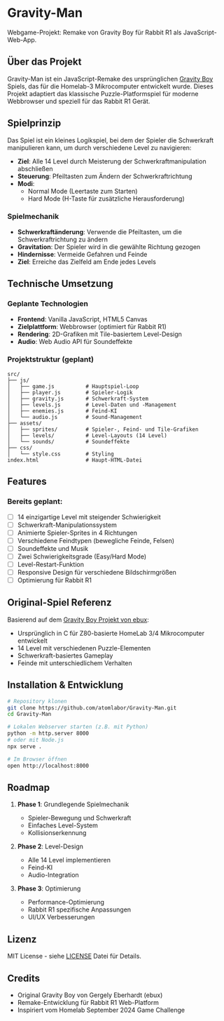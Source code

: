 # Gravity-Man

Webgame-Projekt: Remake von Gravity Boy für Rabbit R1 als JavaScript-Web-App.

## Über das Projekt

Gravity-Man ist ein JavaScript-Remake des ursprünglichen [Gravity Boy](https://github.com/ebux/Gravity-boy) Spiels, das für die Homelab-3 Mikrocomputer entwickelt wurde. Dieses Projekt adaptiert das klassische Puzzle-Platformspiel für moderne Webbrowser und speziell für das Rabbit R1 Gerät.

## Spielprinzip

Das Spiel ist ein kleines Logikspiel, bei dem der Spieler die Schwerkraft manipulieren kann, um durch verschiedene Level zu navigieren:

- **Ziel**: Alle 14 Level durch Meisterung der Schwerkraftmanipulation abschließen
- **Steuerung**: Pfeiltasten zum Ändern der Schwerkraftrichtung
- **Modi**: 
  - Normal Mode (Leertaste zum Starten)
  - Hard Mode (H-Taste für zusätzliche Herausforderung)

### Spielmechanik

- **Schwerkraftänderung**: Verwende die Pfeiltasten, um die Schwerkraftrichtung zu ändern
- **Gravitation**: Der Spieler wird in die gewählte Richtung gezogen
- **Hindernisse**: Vermeide Gefahren und Feinde
- **Ziel**: Erreiche das Zielfeld am Ende jedes Levels

## Technische Umsetzung

### Geplante Technologien
- **Frontend**: Vanilla JavaScript, HTML5 Canvas
- **Zielplattform**: Webbrowser (optimiert für Rabbit R1)
- **Rendering**: 2D-Grafiken mit Tile-basiertem Level-Design
- **Audio**: Web Audio API für Soundeffekte

### Projektstruktur (geplant)
```
src/
├── js/
│   ├── game.js          # Hauptspiel-Loop
│   ├── player.js        # Spieler-Logik
│   ├── gravity.js       # Schwerkraft-System
│   ├── levels.js        # Level-Daten und -Management
│   ├── enemies.js       # Feind-KI
│   └── audio.js         # Sound-Management
├── assets/
│   ├── sprites/         # Spieler-, Feind- und Tile-Grafiken
│   ├── levels/          # Level-Layouts (14 Level)
│   └── sounds/          # Soundeffekte
├── css/
│   └── style.css        # Styling
index.html               # Haupt-HTML-Datei
```

## Features

### Bereits geplant:
- [ ] 14 einzigartige Level mit steigender Schwierigkeit
- [ ] Schwerkraft-Manipulationssystem
- [ ] Animierte Spieler-Sprites in 4 Richtungen
- [ ] Verschiedene Feindtypen (bewegliche Feinde, Felsen)
- [ ] Soundeffekte und Musik
- [ ] Zwei Schwierigkeitsgrade (Easy/Hard Mode)
- [ ] Level-Restart-Funktion
- [ ] Responsive Design für verschiedene Bildschirmgrößen
- [ ] Optimierung für Rabbit R1

## Original-Spiel Referenz

Basierend auf dem [Gravity Boy Projekt von ebux](https://github.com/ebux/Gravity-boy):
- Ursprünglich in C für Z80-basierte HomeLab 3/4 Mikrocomputer entwickelt
- 14 Level mit verschiedenen Puzzle-Elementen
- Schwerkraft-basiertes Gameplay
- Feinde mit unterschiedlichem Verhalten

## Installation & Entwicklung

```bash
# Repository klonen
git clone https://github.com/atomlabor/Gravity-Man.git
cd Gravity-Man

# Lokalen Webserver starten (z.B. mit Python)
python -m http.server 8000
# oder mit Node.js
npx serve .

# Im Browser öffnen
open http://localhost:8000
```

## Roadmap

1. **Phase 1**: Grundlegende Spielmechanik
   - Spieler-Bewegung und Schwerkraft
   - Einfaches Level-System
   - Kollisionserkennung

2. **Phase 2**: Level-Design
   - Alle 14 Level implementieren
   - Feind-KI
   - Audio-Integration

3. **Phase 3**: Optimierung
   - Performance-Optimierung
   - Rabbit R1 spezifische Anpassungen
   - UI/UX Verbesserungen

## Lizenz

MIT License - siehe [LICENSE](LICENSE) Datei für Details.

## Credits

- Original Gravity Boy von Gergely Eberhardt (ebux)
- Remake-Entwicklung für Rabbit R1 Web-Platform
- Inspiriert vom Homelab September 2024 Game Challenge
